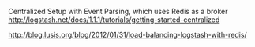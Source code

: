 Centralized Setup with Event Parsing, which uses Redis as a broker
http://logstash.net/docs/1.1.1/tutorials/getting-started-centralized


http://blog.lusis.org/blog/2012/01/31/load-balancing-logstash-with-redis/
